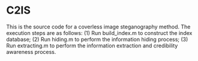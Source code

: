 # C2IS
This is the source code for a coverless image steganography method. The execution steps are as follows:
(1) Run build_index.m to construct the index database;
(2) Run hiding.m to perform the information hiding process;
(3) Run extracting.m to perform the information extraction and credibility awareness process.
